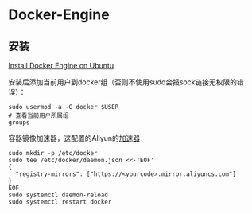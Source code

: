 # Docker-Engine

## 安装

[Install Docker Engine on Ubuntu](https://docs.docker.com/engine/install/ubuntu/)

安装后添加当前用户到docker组（否则不使用sudo会报sock链接无权限的错误）：

```shell
sudo usermod -a -G docker $USER
# 查看当前用户所属组
groups
```

容器镜像加速器，这配置的Aliyun的[加速器](https://cr.console.aliyun.com/cn-hangzhou/instances/mirrors)

```shell
sudo mkdir -p /etc/docker
sudo tee /etc/docker/daemon.json <<-'EOF'
{
  "registry-mirrors": ["https://<yourcode>.mirror.aliyuncs.com"]
}
EOF
sudo systemctl daemon-reload
sudo systemctl restart docker
```




